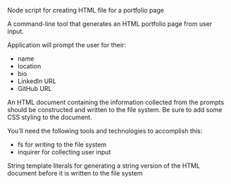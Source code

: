 Node script for creating HTML file for a portfolio page

A command-line tool that generates an HTML portfolio page from user input.

Application will prompt the user for their:

- name
- location
- bio
- LinkedIn URL
- GitHub URL

An HTML document containing the information collected from the prompts should be constructed and written to the file system. Be sure to add some CSS styling to the document.

You’ll need the following tools and technologies to accomplish this:

- fs for writing to the file system
- inquirer for collecting user input

String template literals for generating a string version of the HTML document before it is written to the file system

